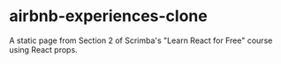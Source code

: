 # airbnb-experiences-clone
A static page from Section 2 of Scrimba's "Learn React for Free" course using React props.
